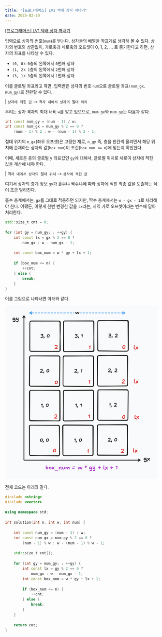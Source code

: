 ```yaml
---
title: "[프로그래머스] LV1 택배 상자 꺼내기"
date: 2025-02-20
---
```


[\[프로그래머스\] LV1 택배 상자 꺼내기](https://school.programmers.co.kr/learn/courses/30/lessons/389478?language=cpp#)

입력으로 상자의 번호(`num`)를 받는다.
상자들의 배열을 좌표계로 생각해 볼 수 있다.
상자의 번호와 상관없이, 가로축과 세로축의 오프셋이 0, 1, 2, ... 로 증가한다고 하면, 상자의 좌표를 나타낼 수 있다.

* `(0, 0)`: `0`층의 왼쪽에서 `0`번째 상자
* `(1, 2)`: `1`층의 왼쪽에서 `2`번째 상자
* `(3, 1)`: `3`층의 왼쪽에서 `1`번째 상자

이를 글로벌 좌표라고 하면, 입력받은 상자의 번호 `num`으로 글로벌 좌표`(num_gx, num_gy)`로 전환할 수 있다.

| `상자에 적힌 값` -> `격자 내에서 상자의 절대 위치`

우리는 상자 격자의 최대 너비 `w`를 알고 있으므로, `num_gx`와 `num_gy`는 다음과 같다.

```cpp
int const num_gy = (num - 1) / w;
int const num_gx = num_gy % 2 == 0 ? 
	(num - 1) % 2 : w - (num - 1) % 2 - 1;
```

절대 위치의 `n_gx`(좌우 오프셋)은 고정한 채로, `n_gy` 즉, 층을 한칸씩 올리면서 해당 위치에 존재하는 상자의 값(`box_num`)이 조건(`box_num <= n`)에 맞는지 확인한다.

이때, 새로운 층의 글로벌 y 좌표값인 `gy`에 대해서, 글로벌 위치로 새로이 상자에 적힌 값을 계산해 내야 한다. 

| `격자 내에서 상자의 절대 위치` -> `상자에 적힌 값`

여기서 상자의 층계 정보 `gy`가 홀수냐 짝수냐에 따라 상자에 적힌 최종 값을 도출하는 식이 조금 달라진다.

홀수 층계에서는, `gx`를 그대로 적용하면 되지만, 짝수 층계에서는 `w - gx - 1`로 처리해야 한다. 어쨌든, 이렇게 한번 변경한 값을 `lx`라는, 지역 가로 오프셋이라는 변수에 담아 처리한다.


```cpp
std::size_t cnt = 0;

for (int gy = num_gy; ; ++gy) {
	int const lx = gx % 2 == 0 ?
		num_gx : w - num_gx - 1;

	int const box_num = w * gy + lx + 1;
	
	if (box_num <= n) {
		++cnt;
	} else {
		break;
	}
}
```

이를 그림으로 나타내면 아래와 같다.

![](./images/00.png)

전체 코드는 아래와 같다.

```cpp
#include <string>
#include <vector>

using namespace std;

int solution(int n, int w, int num) {
    
    int const num_gy = (num - 1) / w;
    int const num_gx = num_gy % 2 == 0 ? 
        (num - 1) % w : w - (num - 1) % w - 1;
    
    std::size_t cnt{};
    
    for (int gy = num_gy; ; ++gy) {
        int const lx = gy % 2 == 0 ?
            num_gx : w - num_gx - 1;
       	int const box_num = w * gy + lx + 1;
        
        if (box_num <= n) {
            ++cnt;
        } else {
            break;
        }
    }
    
    return cnt;
}
```

